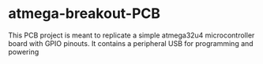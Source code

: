 # atmega-breakout-PCB
This PCB project is meant to replicate a simple atmega32u4 microcontroller board with GPIO pinouts. It contains a peripheral USB for programming and powering
